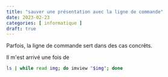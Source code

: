 ```yaml
---
title: "sauver une présentation avec la ligne de commande"
date: 2023-02-23
categories: [ informatique ]
draft: true
---
```


Parfois, la ligne de commande sert dans des cas concrêts.

Il m'est arrivé une fois de 

```bash
ls | while read img; do imview "$img"; done
```